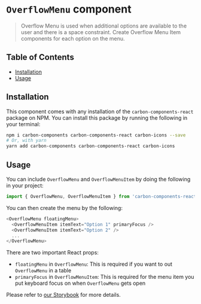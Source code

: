 # `OverflowMenu` component

> Overflow Menu is used when additional options are available to the user and there is a space constraint.
> Create Overflow Menu Item components for each option on the menu.

## Table of Contents

<!-- To run doctoc, just do `npx doctoc README.md` in this directory! -->

<!-- START doctoc generated TOC please keep comment here to allow auto update -->

<!-- DON'T EDIT THIS SECTION, INSTEAD RE-RUN doctoc TO UPDATE -->

- [Installation](#installation)
- [Usage](#usage)

<!-- END doctoc generated TOC please keep comment here to allow auto update -->

## Installation

This component comes with any installation of the `carbon-components-react` package on NPM. You can install this package by running the following in your terminal:

```bash
npm i carbon-components carbon-components-react carbon-icons --save
# Or, with yarn
yarn add carbon-components carbon-components-react carbon-icons
```

## Usage

You can include `OverflowMenu` and `OverflowMenuItem` by doing the following in your project:

```js
import { OverflowMenu, OverflowMenuItem } from 'carbon-components-react';
```

You can then create the menu by the following:

```js
<OverflowMenu floatingMenu>
  <OverflowMenuItem itemText="Option 1" primaryFocus />
  <OverflowMenuItem itemText="Option 2" />
  ...
</OverflowMenu>
```

There are two important React props:

- `floatingMenu` in `OverflowMenu`: This is required if you want to out `OverflowMenu` in a table
- `primaryFocus` in `OverflowMenuItem`: This is required for the menu item you put keyboard focus on when `OverflowMenu` gets open

Please refer to [our Storybook](http://react.carbondesignsystem.com/?selectedKind=OverflowMenu&selectedStory=basic) for more details.

